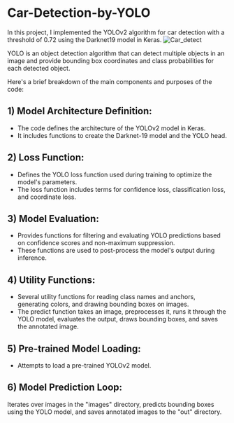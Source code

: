 # Car-Detection-by-YOLO
In this project, I implemented the YOLOv2 algorithm for car detection with a threshold of 0.72 using the Darknet19 model in Keras.
![Car_detect](https://github.com/HayLahav/Car-Detection-by-YOLO/assets/111200362/5e3fdf42-0045-4f45-96ca-6318b862cb92)

YOLO is an object detection algorithm that can detect multiple objects in an image and provide bounding box coordinates and class probabilities for each detected object.

Here's a brief breakdown of the main components and purposes of the code:

## 1) Model Architecture Definition:
* The code defines the architecture of the YOLOv2 model in Keras.
* It includes functions to create the Darknet-19 model and the YOLO head.

## 2) Loss Function:
* Defines the YOLO loss function used during training to optimize the model's parameters.
* The loss function includes terms for confidence loss, classification loss, and coordinate loss.

## 3) Model Evaluation:
* Provides functions for filtering and evaluating YOLO predictions based on confidence scores and non-maximum suppression.
* These functions are used to post-process the model's output during inference.

## 4) Utility Functions:

* Several utility functions for reading class names and anchors, generating colors, and drawing bounding boxes on images.
* The predict function takes an image, preprocesses it, runs it through the YOLO model, evaluates the output, draws bounding boxes, and saves the annotated image.

## 5) Pre-trained Model Loading:
* Attempts to load a pre-trained YOLOv2 model.

## 6) Model Prediction Loop:

Iterates over images in the "images" directory, predicts bounding boxes using the YOLO model, and saves annotated images to the "out" directory.
